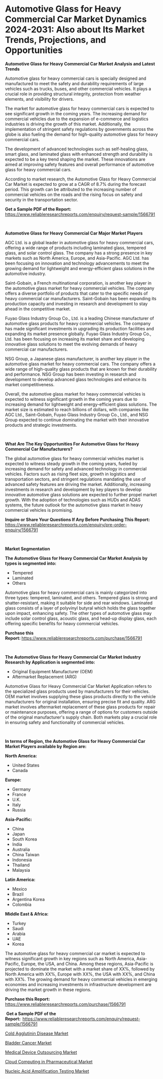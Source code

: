 <p><h1>Automotive Glass for Heavy Commercial Car Market Dynamics 2024-2031: Also about Its Market Trends, Projections, and Opportunities</h1></p><p><strong>Automotive Glass for Heavy Commercial Car Market Analysis and Latest Trends</strong></p>
<p><p>Automotive glass for heavy commercial cars is specially designed and manufactured to meet the safety and durability requirements of large vehicles such as trucks, buses, and other commercial vehicles. It plays a crucial role in providing structural integrity, protection from weather elements, and visibility for drivers.</p><p>The market for automotive glass for heavy commercial cars is expected to see significant growth in the coming years. The increasing demand for commercial vehicles due to the expansion of e-commerce and logistics industries is driving the growth of this market. Additionally, the implementation of stringent safety regulations by governments across the globe is also fueling the demand for high-quality automotive glass for heavy commercial cars.</p><p>The development of advanced technologies such as self-healing glass, smart glass, and laminated glass with enhanced strength and durability is expected to be a key trend shaping the market. These innovations are aimed at improving safety features and overall performance of automotive glass for heavy commercial cars.</p><p>According to market research, the Automotive Glass for Heavy Commercial Car Market is expected to grow at a CAGR of 8.7% during the forecast period. This growth can be attributed to the increasing number of commercial vehicles on the roads and the rising focus on safety and security in the transportation sector.</p></p>
<p><strong>Get a Sample PDF of the Report:&nbsp;</strong> <a href="https://www.reliableresearchreports.com/enquiry/request-sample/1566791">https://www.reliableresearchreports.com/enquiry/request-sample/1566791</a></p>
<p>&nbsp;</p>
<p><strong>Automotive Glass for Heavy Commercial Car Major Market Players</strong></p>
<p><p>AGC Ltd. is a global leader in automotive glass for heavy commercial cars, offering a wide range of products including laminated glass, tempered glass, and solar control glass. The company has a strong presence in key markets such as North America, Europe, and Asia-Pacific. AGC Ltd. has been focusing on innovation and technology advancements to meet the growing demand for lightweight and energy-efficient glass solutions in the automotive industry.</p><p>Saint-Gobain, a French multinational corporation, is another key player in the automotive glass market for heavy commercial vehicles. The company offers a diverse portfolio of products that cater to the specific needs of heavy commercial car manufacturers. Saint-Gobain has been expanding its production capacity and investing in research and development to stay ahead in the competitive market.</p><p>Fuyao Glass Industry Group Co., Ltd. is a leading Chinese manufacturer of automotive glass products for heavy commercial vehicles. The company has made significant investments in upgrading its production facilities and expanding its market presence globally. Fuyao Glass Industry Group Co., Ltd. has been focusing on increasing its market share and developing innovative glass solutions to meet the evolving demands of heavy commercial car manufacturers.</p><p>NSG Group, a Japanese glass manufacturer, is another key player in the automotive glass market for heavy commercial cars. The company offers a wide range of high-quality glass products that are known for their durability and performance. NSG Group has been investing in research and development to develop advanced glass technologies and enhance its market competitiveness.</p><p>Overall, the automotive glass market for heavy commercial vehicles is expected to witness significant growth in the coming years due to increasing demand for lightweight and energy-efficient glass solutions. The market size is estimated to reach billions of dollars, with companies like AGC Ltd., Saint-Gobain, Fuyao Glass Industry Group Co., Ltd., and NSG Group expected to continue dominating the market with their innovative products and strategic investments.</p></p>
<p>&nbsp;</p>
<p><strong>What Are The Key Opportunities For Automotive Glass for Heavy Commercial Car Manufacturers?</strong></p>
<p><p>The global automotive glass for heavy commercial vehicles market is expected to witness steady growth in the coming years, fueled by increasing demand for safety and advanced technology in commercial vehicles. Factors such as rising fleet size, growth in logistics and transportation sectors, and stringent regulations mandating the use of advanced safety features are driving the market. Additionally, increasing investments in research and development by key players to develop innovative automotive glass solutions are expected to further propel market growth. With the adoption of technologies such as HUDs and ADAS systems, the future outlook for the automotive glass market in heavy commercial vehicles is promising.</p></p>
<p><strong>Inquire or Share Your Questions If Any Before Purchasing This Report:</strong> <a href="https://www.reliableresearchreports.com/enquiry/pre-order-enquiry/1566791">https://www.reliableresearchreports.com/enquiry/pre-order-enquiry/1566791</a></p>
<p>&nbsp;</p>
<p><strong>Market Segmentation</strong></p>
<p><strong>The Automotive Glass for Heavy Commercial Car Market Analysis by types is segmented into:</strong></p>
<p><ul><li>Tempered</li><li>Laminated</li><li>Others</li></ul></p>
<p><p>Automotive glass for heavy commercial cars is mainly categorized into three types: tempered, laminated, and others. Tempered glass is strong and shatter-resistant, making it suitable for side and rear windows. Laminated glass consists of a layer of polyvinyl butyral which holds the glass together upon impact, enhancing safety. The other types of automotive glass may include solar control glass, acoustic glass, and head-up display glass, each offering specific benefits for heavy commercial vehicles.</p></p>
<p><strong>Purchase this Report:&nbsp;</strong><a href="https://www.reliableresearchreports.com/purchase/1566791">https://www.reliableresearchreports.com/purchase/1566791</a></p>
<p>&nbsp;</p>
<p><strong>The Automotive Glass for Heavy Commercial Car Market Industry Research by Application is segmented into:</strong></p>
<p><ul><li>Original Equipment Manufacturer (OEM)</li><li>Aftermarket Replacement (ARG)</li></ul></p>
<p><p>Automotive Glass for Heavy Commercial Car Market Application refers to the specialized glass products used by manufacturers for their vehicles. OEM market involves supplying these glass products directly to the vehicle manufacturers for original installation, ensuring precise fit and quality. ARG market involves aftermarket replacement of these glass products for repair or maintenance purposes, offering a range of options for customers outside of the original manufacturer's supply chain. Both markets play a crucial role in ensuring safety and functionality of commercial vehicles.</p></p>
<p>&nbsp;</p>
<p><strong>In terms of Region, the Automotive Glass for Heavy Commercial Car Market Players available by Region are:</strong></p>
<p>
    <p> <strong> North America: </strong>
        <ul>
            <li>United States</li>
            <li>Canada</li>
        </ul>
        </p> 
    <p> <strong> Europe: </strong>
        <ul>
            <li>Germany</li>
            <li>France</li>
            <li>U.K.</li>
            <li>Italy</li>
            <li>Russia</li>
        </ul>
        </p> 
    <p> <strong> Asia-Pacific: </strong>
        <ul>
            <li>China</li>
            <li>Japan</li>
            <li>South Korea</li>
            <li>India</li>
            <li>Australia</li>
            <li>China Taiwan</li>
            <li>Indonesia</li>
            <li>Thailand</li>
            <li>Malaysia</li>
        </ul>
        </p> 
    <p> <strong> Latin America: </strong>
        <ul>
            <li>Mexico</li>
            <li>Brazil</li>
            <li>Argentina Korea</li>
            <li>Colombia</li>
        </ul>
        </p> 
    <p> <strong> Middle East & Africa: </strong>
        <ul>
            <li>Turkey</li>
            <li>Saudi</li>
            <li>Arabia</li>
            <li>UAE</li>
            <li>Korea</li>
        </ul>
    </p>
    </p>
<p><p>The automotive glass for heavy commercial car market is expected to witness significant growth in key regions such as North America, Asia-Pacific, Europe, the USA, and China. Among these regions, Asia-Pacific is projected to dominate the market with a market share of XX%, followed by North America with XX%, Europe with XX%, the USA with XX%, and China with XX%. The growing demand for heavy commercial vehicles in emerging economies and increasing investments in infrastructure development are driving the market growth in these regions.</p></p>
<p><strong>Purchase this Report: </strong><a href="https://www.reliableresearchreports.com/purchase/1566791">https://www.reliableresearchreports.com/purchase/1566791</a></p>
<p>&nbsp;<strong>Get a Sample PDF of the Report:&nbsp;&nbsp;</strong><a href="https://www.reliableresearchreports.com/enquiry/request-sample/1566791">https://www.reliableresearchreports.com/enquiry/request-sample/1566791</a></p>
<p><strong></strong></p>
<p><p><a href="https://medium.com/@nayelibosco/cold-agglutinin-disease-market-outlook-industry-overview-and-forecast-2024-to-2031-d0b0267a4908">Cold Agglutinin Disease Market</a></p><p><a href="https://medium.com/@nelsonhauck/bladder-cancer-market-report-reveals-the-latest-trends-and-growth-opportunities-of-this-market-eb19f9cc151d">Bladder Cancer Market</a></p><p><a href="https://medium.com/@geoanderson1978/medical-device-outsourcing-nbsp-market-focuses-on-market-share-size-and-projected-forecast-till-d52a88d00587">Medical Device Outsourcing Market</a></p><p><a href="https://medium.com/@geoanderson1978/cloud-computing-in-pharmaceutical-market-outlook-industry-overview-and-forecast-2024-to-2031-022779e5d496">Cloud Computing in Pharmaceutical Market</a></p><p><a href="https://medium.com/@nelsonhauck/analyzing-nucleic-acid-amplification-testing-market-global-industry-perspective-and-forecast-2024-069c2360d33f">Nucleic Acid Amplification Testing Market</a></p></p>